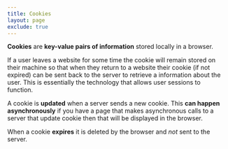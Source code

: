 ```yaml
---
title: Cookies
layout: page
exclude: true
---
```


**Cookies** are **key-value pairs of information** stored locally in a browser. 

If a user leaves a website for some time the cookie will remain stored on their machine so that when they return to a website their cookie (if not expired) can be sent back to the server to retrieve a information about the user. This is essentially the technology that allows user sessions to function. 

A cookie is **updated** when a server sends a new cookie. This **can happen asynchronously** if you have a page that makes asynchronous calls to a server that update cookie then that will be displayed in the browser.

When a cookie **expires** it is deleted by the browser and *not* sent to the server.


<!--stackedit_data:
eyJoaXN0b3J5IjpbODYyNzcyMzQ3LDk3OTU1NDM3Niw2MDY5Nz
IwNTksLTcxMTE1NjU5NywxMTc4MDk3NTQ0XX0=
-->